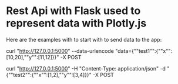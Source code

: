 # Rest Api with Flask used to represent data with Plotly.js
Here are the examples with to start with to send data to the app:

curl "http://127.0.0.1:5000" --data-urlencode "data={""test1"":{""x"": [10,20],""y"":[11,12]}}" -X POST

curl "http://127.0.0.1:5000" -H "Content-Type: application/json" -d "{""test2"":{""x"":[1,2],""y"":[3,4]}}" -X POST